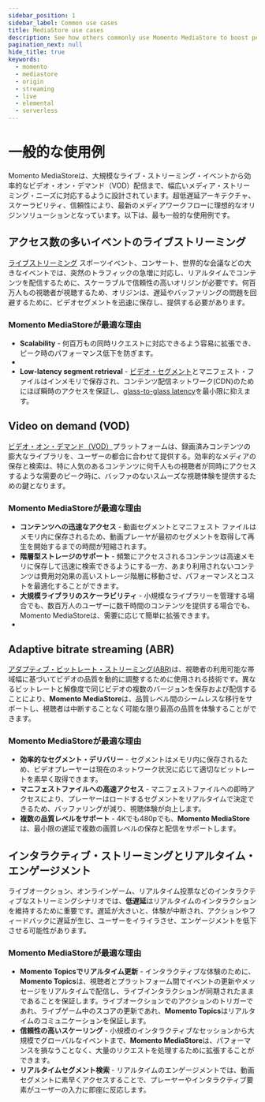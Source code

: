 ```yaml
---
sidebar_position: 1
sidebar_label: Common use cases
title: MediaStore use cases
description: See how others commonly use Momento MediaStore to boost performance and reliability in production
pagination_next: null
hide_title: true
keywords:
  - momento
  - mediastore
  - origin
  - streaming
  - live
  - elemental
  - serverless
---
```


# 一般的な使用例

Momento MediaStoreは、大規模なライブ・ストリーミング・イベントから効率的なビデオ・オン・デマンド（VOD）配信まで、幅広いメディア・ストリーミング・ニーズに対応するように設計されています。超低遅延アーキテクチャ、スケーラビリティ、信頼性により、最新のメディアワークフローに理想的なオリジンソリューションとなっています。以下は、最も一般的な使用例です。

## アクセス数の多いイベントのライブストリーミング

[ライブストリーミング](/mediastore/streaming/live-streaming/how-it-works) スポーツイベント、コンサート、世界的な会議などの大きなイベントでは、突然のトラフィックの急増に対応し、リアルタイムでコンテンツを配信するために、スケーラブルで信頼性の高いオリジンが必要です。何百万人もの視聴者が視聴するため、オリジンは、遅延やバッファリングの問題を回避するために、ビデオセグメントを迅速に保存し、提供する必要があります。

### Momento MediaStoreが最適な理由

* **Scalability** - 何百万もの同時リクエストに対応できるよう容易に拡張でき、ピーク時のパフォーマンス低下を防ぎます。
* 
* **Low-latency segment retrieval** - [ビデオ・セグメント](/mediastore/core-concepts/segments)とマニフェスト・ファイルはインメモリで保存され、コンテンツ配信ネットワーク(CDN)のためにほぼ瞬時のアクセスを保証し、[glass-to-glass latency](/mediastore/streaming/live-streaming/glass-to-glass-latency)を最小限に抑えます。

## Video on demand (VOD)

[ビデオ・オン・デマンド（VOD）](/mediastore/streaming/video-on-demand/media-storage)プラットフォームは、録画済みコンテンツの膨大なライブラリを、ユーザーの都合に合わせて提供する。効率的なメディアの保存と検索は、特に人気のあるコンテンツに何千人もの視聴者が同時にアクセスするような需要のピーク時に、バッファのないスムーズな視聴体験を提供するための鍵となります。

### Momento MediaStoreが最適な理由

* **コンテンツへの迅速なアクセス** - 動画セグメントとマニフェスト ファイルはメモリ内に保存されるため、動画プレーヤが最初のセグメントを取得して再生を開始するまでの時間が短縮されます。
* **階層型ストレージのサポート** - 頻繁にアクセスされるコンテンツは高速メモリに保存して迅速に検索できるようにする一方、あまり利用されないコンテンツは費用対効果の高いストレージ階層に移動させ、パフォーマンスとコストを最適化することができます。
* **大規模ライブラリのスケーラビリティ** - 小規模なライブラリーを管理する場合でも、数百万人のユーザーに数千時間のコンテンツを提供する場合でも、Momento MediaStoreは、需要に応じて簡単に拡張できます。
* 
## Adaptive bitrate streaming (ABR)

[アダプティブ・ビットレート・ストリーミング(ABR)](/mediastore/performance/adaptive-bitrates/how-it-works)は、視聴者の利用可能な帯域幅に基づいてビデオの品質を動的に調整するために使用される技術です。異なるビットレートと解像度で同じビデオの複数のバージョンを保存および配信することにより、**Momento MediaStore**は、品質レベル間のシームレスな移行をサポートし、視聴者は中断することなく可能な限り最高の品質を体験することができます。

### Momento MediaStoreが最適な理由

* **効率的なセグメント・デリバリー** - セグメントはメモリ内に保存されるため、ビデオプレーヤーは現在のネットワーク状況に応じて適切なビットレートを素早く取得できます。
* **マニフェストファイルへの高速アクセス** - マニフェストファイルへの即時アクセスにより、プレーヤーはロードするセグメントをリアルタイムで決定できるため、バッファリングが減り、視聴体験が向上します。
* **複数の品質レベルをサポート** - 4Kでも480pでも、**Momento MediaStore**は、最小限の遅延で複数の画質レベルの保存と配信をサポートします。

## インタラクティブ・ストリーミングとリアルタイム・エンゲージメント

ライブオークション、オンラインゲーム、リアルタイム投票などのインタラクティブなストリーミングシナリオでは、**低遅延**はリアルタイムのインタラクションを維持するために重要です。遅延が大きいと、体験が中断され、アクションやフィードバックに遅延が生じ、ユーザーをイライラさせ、エンゲージメントを低下させる可能性があります。

### Momento MediaStoreが最適な理由

* **Momento Topicsでリアルタイム更新** - インタラクティブな体験のために、**Momento Topics**は、視聴者とプラットフォーム間でイベントの更新やメッセージをリアルタイムで配信し、ライブインタラクションが同期されたままであることを保証します。ライブオークションでのアクションのトリガーであれ、ライブゲーム中のスコアの更新であれ、**Momento Topics**はリアルタイムのコミュニケーションを保証します。
* **信頼性の高いスケーリング** - 小規模のインタラクティブなセッションから大規模でグローバルなイベントまで、**Momento MediaStore**は、パフォーマンスを損なうことなく、大量のリクエストを処理するために拡張することができます。
* **リアルタイムセグメント検索** - リアルタイムのエンゲージメントでは、動画セグメントに素早くアクセスすることで、プレーヤーやインタラクティブ要素がユーザーの入力に即座に反応します。
